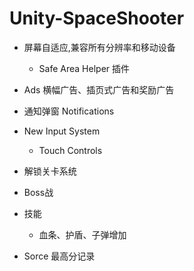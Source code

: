 # Unity-SpaceShooter

- 屏幕自适应,兼容所有分辨率和移动设备
  - Safe Area Helper 插件
- Ads 横幅广告、插页式广告和奖励广告
- 通知弹窗 Notifications

- New Input System
  - Touch Controls

- 解锁关卡系统
- Boss战
- 技能
  - 血条、护盾、子弹增加
- Sorce 最高分记录
